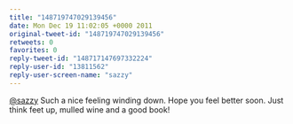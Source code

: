 ```yaml
---
title: "148719747029139456"
date: Mon Dec 19 11:02:05 +0000 2011
original-tweet-id: "148719747029139456"
retweets: 0
favorites: 0
reply-tweet-id: "148717147697332224"
reply-user-id: "13811562"
reply-user-screen-name: "sazzy"
---
```

<a href="https://twitter.com/sazzy">@sazzy</a> Such a nice feeling winding down. Hope you feel better soon. Just think feet up, mulled wine and a good book!
